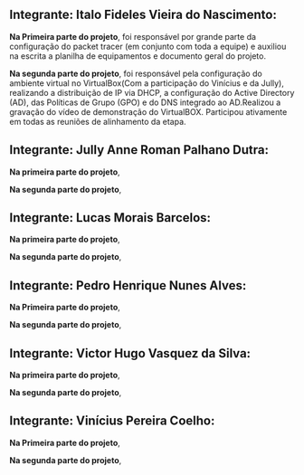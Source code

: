 ## Integrante: Italo Fideles Vieira do Nascimento:

**Na Primeira parte do projeto**, foi responsável por grande parte da configuração do packet tracer (em conjunto com toda a equipe) e auxiliou na escrita a planilha de equipamentos e documento geral do projeto.

**Na segunda parte do projeto**, foi responsável pela configuração do ambiente virtual no VirtualBox(Com a participação do Vinícius e da Jully), realizando a distribuição de IP via DHCP, a configuração do Active Directory (AD), das Políticas de Grupo (GPO) e do DNS integrado ao AD.Realizou a gravação do vídeo de demonstração do VirtualBOX.
Participou ativamente em todas as reuniões de alinhamento da etapa.


## Integrante: Jully Anne Roman Palhano Dutra:

**Na primeira parte do projeto**, 

**Na segunda parte do projeto**, 




## Integrante: Lucas Morais Barcelos:

**Na primeira parte do projeto**, 

**Na segunda parte do projeto**, 



## Integrante: Pedro Henrique Nunes Alves:

**Na Primeira parte do projeto**,

**Na segunda parte do projeto**,


## Integrante: Victor Hugo Vasquez da Silva:

**Na primeira parte do projeto**, 

**Na segunda parte do projeto**, 


## Integrante: Vinícius Pereira Coelho:

**Na Primeira parte do projeto**, 

**Na segunda parte do projeto**,
